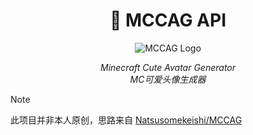 <div align="center">

# 🥰 MCCAG API

<img src="https://github.com/Natsusomekeishi/MCCAG/blob/main/static/logo.png" alt="MCCAG Logo">

_Minecraft Cute Avatar Generator_  
_MC可爱头像生成器_

</div>

> [!NOTE]
> 此项目并非本人原创，思路来自 [Natsusomekeishi/MCCAG](https://github.com/Natsusomekeishi/MCCAG)

